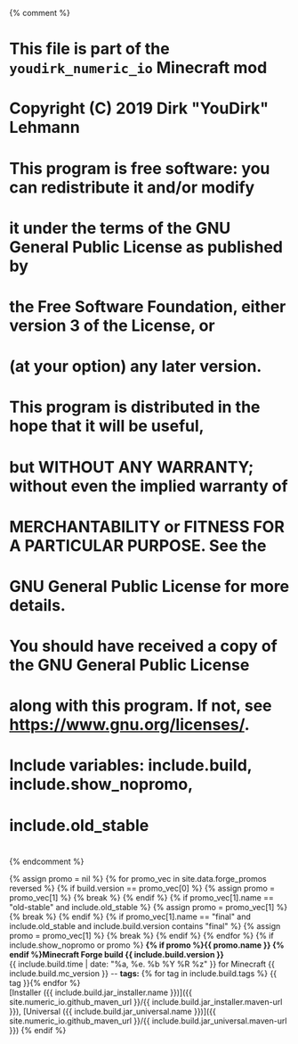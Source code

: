{% comment %}
# This file is part of the `youdirk_numeric_io` Minecraft mod
# Copyright (C) 2019  Dirk "YouDirk" Lehmann
#
# This program is free software: you can redistribute it and/or modify
# it under the terms of the GNU General Public License as published by
# the Free Software Foundation, either version 3 of the License, or
# (at your option) any later version.
#
# This program is distributed in the hope that it will be useful,
# but WITHOUT ANY WARRANTY; without even the implied warranty of
# MERCHANTABILITY or FITNESS FOR A PARTICULAR PURPOSE.  See the
# GNU General Public License for more details.
#
# You should have received a copy of the GNU General Public License
# along with this program.  If not, see <https://www.gnu.org/licenses/>.

#
# Include variables: include.build, include.show_nopromo,
#                    include.old_stable
#
{% endcomment %}


{% assign promo = nil %}
{% for promo_vec in site.data.forge_promos reversed %}
{%   if build.version == promo_vec[0] %}
{%     assign promo = promo_vec[1] %}
{%     break %}
{%   endif %}
{%   if promo_vec[1].name == "old-stable" and include.old_stable %}
{%     assign promo = promo_vec[1] %}
{%     break %}
{%   endif %}
{%   if promo_vec[1].name == "final" and include.old_stable
        and include.build.version contains "final" %}
{%     assign promo = promo_vec[1] %}
{%     break %}
{%   endif %}
{% endfor %}
{% if include.show_nopromo or promo %}
**{% if promo
  %}<span class="mf_item_promo" style="background-color: {{
  promo.color }};">{{ promo.name }}</span> {%
endif %}Minecraft Forge build {{ include.build.version }}**  
<span class="mf_item_stats">{{
  include.build.time | date: "%a, %e. %b %Y %R %z"
}} for Minecraft {{
  include.build.mc_version
}} -- __tags:__ {%
  for tag in include.build.tags %} <span class="mf_item_tag">{{
    tag }}</span>{%
  endfor %}</span>  
<span class="mf_item_link">[Installer ({{
  include.build.jar_installer.name
}})]({{
site.numeric_io.github_maven_url }}/{{
  include.build.jar_installer.maven-url
}}),
[Universal ({{ include.build.jar_universal.name }})]({{
  site.numeric_io.github_maven_url }}/{{
  include.build.jar_universal.maven-url
}})</span>
{% endif %}
